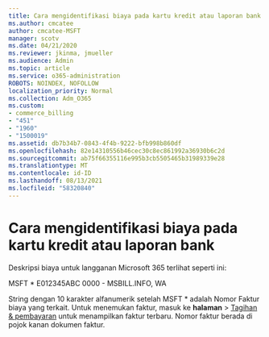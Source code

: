 ```yaml
---
title: Cara mengidentifikasi biaya pada kartu kredit atau laporan bank
ms.author: cmcatee
author: cmcatee-MSFT
manager: scotv
ms.date: 04/21/2020
ms.reviewer: jkinma, jmueller
ms.audience: Admin
ms.topic: article
ms.service: o365-administration
ROBOTS: NOINDEX, NOFOLLOW
localization_priority: Normal
ms.collection: Adm_O365
ms.custom:
- commerce_billing
- "451"
- "1960"
- "1500019"
ms.assetid: db7b34b7-0843-4f4b-9222-bfb998b860df
ms.openlocfilehash: 82e14310556b46cec30c8ec861992a36930b6c2d
ms.sourcegitcommit: ab75f66355116e995b3cb5505465b31989339e28
ms.translationtype: MT
ms.contentlocale: id-ID
ms.lasthandoff: 08/13/2021
ms.locfileid: "58320840"
---
```

# <a name="how-to-identify-a-charge-on-your-credit-card-or-bank-statement"></a>Cara mengidentifikasi biaya pada kartu kredit atau laporan bank

Deskripsi biaya untuk langganan Microsoft 365 terlihat seperti ini:
  
MSFT \* E012345ABC 0000 - MSBILL.INFO, WA
  
String dengan 10 karakter alfanumerik setelah MSFT \* adalah Nomor Faktur biaya yang terkait. Untuk menemukan faktur, masuk ke **halaman** \> [Tagihan & pembayaran](https://go.microsoft.com/fwlink/p/?linkid=848039) untuk menampilkan faktur terbaru. Nomor faktur berada di pojok kanan dokumen faktur.